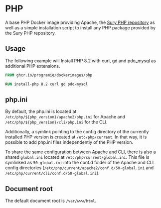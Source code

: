 # PHP

A base PHP Docker image providing Apache, the [Sury PHP repository](https://sury.org) as well as a simple installation script to install any PHP package provided by the Sury PHP repository.

## Usage

The following example will Install PHP 8.2 with curl, gd and pdo_mysql as additional PHP extensions.

```Dockerfile
FROM ghcr.io/programie/dockerimages/php

RUN install-php 8.2 curl gd pdo-mysql
```

## php.ini

By default, the php.ini is located at `/etc/php/${php_version}/apache2/php.ini` for Apache and `/etc/php/${php_version}/cli/php.ini` for the CLI.

Additionally, a symlink pointing to the config directory of the currently installed PHP version is created at `/etc/php/current`. In that way, it is possible to add php.ini files independently of the PHP version.

To share the same configuration between Apache and CLI, there is also a shared `global.ini` located at `/etc/php/current/global.ini`. This file is symlinked as `50-global.ini` into the conf.d folder of the Apache and CLI config directories (`/etc/php/current/apache2/conf.d/50-global.ini` and `/etc/php/current/cli/conf.d/50-global.ini`).

## Document root

The default document root is `/var/www/html`.
